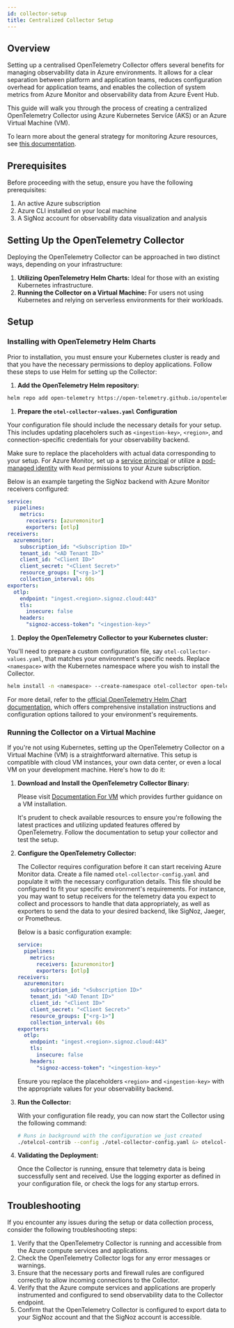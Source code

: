 ```yaml
---
id: collector-setup
title: Centralized Collector Setup
---
```


## Overview

Setting up a centralised OpenTelemetry Collector offers several benefits for managing observability data in Azure environments. It allows for a clear separation between platform and application teams, reduces configuration overhead for application teams, and enables the collection of system metrics from Azure Monitor and observability data from Azure Event Hub.

 This guide will walk you through the process of creating a centralized OpenTelemetry Collector using Azure Kubernetes Service (AKS) or an Azure Virtual Machine (VM). 

To learn more about the general strategy for monitoring Azure resources, see [this documentation](../strategy).

## Prerequisites

Before proceeding with the setup, ensure you have the following prerequisites:

1. An active Azure subscription
2. Azure CLI installed on your local machine
3. A SigNoz account for observability data visualization and analysis

## Setting Up the OpenTelemetry Collector

Deploying the OpenTelemetry Collector can be approached in two distinct ways, depending on your infrastructure:

1. **Utilizing OpenTelemetry Helm Charts:** Ideal for those with an existing Kubernetes infrastructure.
2. **Running the Collector on a Virtual Machine:** For users not using Kubernetes and relying on serverless environments for their workloads.

## Setup

### Installing with OpenTelemetry Helm Charts

Prior to installation, you must ensure your Kubernetes cluster is ready and that you have the necessary permissions to deploy applications. Follow these steps to use Helm for setting up the Collector:

1. **Add the OpenTelemetry Helm repository:**

```bash
helm repo add open-telemetry https://open-telemetry.github.io/opentelemetry-helm-charts
```

1. **Prepare the `otel-collector-values.yaml` Configuration**

Your configuration file should include the necessary details for your setup. This includes updating placeholers such as `<ingestion-key>`, `<region>`, and connection-specific credentials for your observability backend. 

Make sure to replace the placeholders with actual data corresponding to your setup. For Azure Monitor, set up a [service principal](https://learn.microsoft.com/en-us/entra/identity-platform/howto-create-service-principal-portal) or utilize a [pod-managed identity](https://learn.microsoft.com/en-us/azure/aks/use-azure-ad-pod-identity) with `Read` permissions to  your Azure subscription.

Below is an example targeting the SigNoz backend with Azure Monitor receivers configured:

```yaml
service:
  pipelines:
    metrics:
      receivers: [azuremonitor]
      exporters: [otlp]
receivers:
  azuremonitor:
    subscription_id: "<Subscription ID>"
    tenant_id: "<AD Tenant ID>"
    client_id: "<Client ID>"
    client_secret: "<Client Secret>"
    resource_groups: ["<rg-1>"]
    collection_interval: 60s
exporters:
  otlp:
    endpoint: "ingest.<region>.signoz.cloud:443"
    tls:
      insecure: false
    headers:
      "signoz-access-token": "<ingestion-key>"

```

1. **Deploy the OpenTelemetry Collector to your Kubernetes cluster:**

You'll need to prepare a custom configuration file, say `otel-collector-values.yaml`, that matches your environment's specific needs. Replace `<namespace>` with the Kubernetes namespace where you wish to install the Collector.

```bash
helm install -n <namespace> --create-namespace otel-collector open-telemetry/opentelemetry-collector -f otel-collector-values.yaml

```

For more detail, refer to the [official OpenTelemetry Helm Chart documentation](https://github.com/open-telemetry/opentelemetry-helm-charts/tree/main/charts/opentelemetry-collector), which offers comprehensive installation instructions and configuration options tailored to your environment's requirements.

### Running the Collector on a Virtual Machine

If you're not using Kubernetes, setting up the OpenTelemetry Collector on a Virtual Machine (VM) is a straightforward alternative. This setup is compatible with cloud VM instances, your own data center, or even a local VM on your development machine. Here's how to do it:

1. **Download and Install the OpenTelemetry Collector Binary:**
    
    Please visit [Documentation For VM](https://signoz.io/docs/tutorial/opentelemetry-binary-usage-in-virtual-machine/) which  provides further guidance on a VM installation. 
    
    It's prudent to check available resources to ensure you're following the latest practices and utilizing updated features offered by OpenTelemetry. 
    Follow the documentation to setup your collector and test the setup.
    
2. **Configure the OpenTelemetry Collector:**
    
    The Collector requires configuration before it can start receiving Azure Monitor data. Create a file named `otel-collector-config.yaml` and populate it with the necessary configuration details. This file should be configured to fit your specific environment's requirements. For instance, you may want to setup receivers for the telemetry data you expect to collect and processors to handle that data appropriately, as well as exporters to send the data to your desired backend, like SigNoz, Jaeger, or Prometheus.
    
    Below is a basic configuration example:
    
    ```yaml
    service:
      pipelines:
        metrics:
          receivers: [azuremonitor]
          exporters: [otlp]
    receivers:
      azuremonitor:
        subscription_id: "<Subscription ID>"
        tenant_id: "<AD Tenant ID>"
        client_id: "<Client ID>"
        client_secret: "<Client Secret>"
        resource_groups: ["<rg-1>"]
        collection_interval: 60s
    exporters:
      otlp:
        endpoint: "ingest.<region>.signoz.cloud:443"
        tls:
          insecure: false
        headers:
          "signoz-access-token": "<ingestion-key>"
    
    ```
    
    Ensure you replace the placeholders `<region>` and `<ingestion-key>` with the appropriate values for your observability backend.
    
3. **Run the Collector:**
    
    With your configuration file ready, you can now start the Collector using the following command:
    
    ```bash
    # Runs in background with the configuration we just created
    ./otelcol-contrib --config ./otel-collector-config.yaml &> otelcol-output.log & echo "$!" > otel-pid 
    
    ```
    
4. **Validating the Deployment:**
    
    Once the Collector is running, ensure that telemetry data is being successfully sent and received. Use the logging exporter as defined in your configuration file, or check the logs for any startup errors.
    

## Troubleshooting

If you encounter any issues during the setup or data collection process, consider the following troubleshooting steps:

1. Verify that the OpenTelemetry Collector is running and accessible from the Azure compute services and applications.
2. Check the OpenTelemetry Collector logs for any error messages or warnings.
3. Ensure that the necessary ports and firewall rules are configured correctly to allow incoming connections to the Collector.
4. Verify that the Azure compute services and applications are properly instrumented and configured to send observability data to the Collector endpoint.
5. Confirm that the OpenTelemetry Collector is configured to export data to your SigNoz account and that the SigNoz account is accessible.
